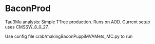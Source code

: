 # BaconProd
Tau3Mu analysis: Simple TTree  production. Runs on AOD. Current setup uses CMSSW_8_0_27.

Use config file crab/makingBaconPuppiMVAMets_MC.py to run
